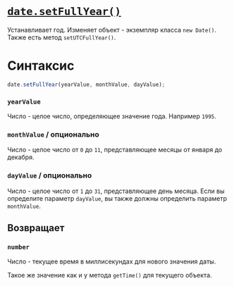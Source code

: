 # [`date.setFullYear()`](../index.md)

Устанавливает год. Изменяет объект - экземпляр класса `new Date()`. Также есть метод `setUTCFullYear()`.

# Cинтаксис

```js
date.setFullYear(yearValue, monthValue, dayValue);
```

### `yearValue`

Число - целое число, определяющее значение года. Например `1995`.

### `monthValue` / опционально

Число - целое число от `0` до `11`, представляющее месяцы от января до декабря.

### `dayValue` / опционально

Число - целое число от `1` до `31`, представляющее день месяца.
Если вы определите параметр `dayValue`, вы также должны определить параметр `monthValue`.

## Возвращает

### `number`

Число - текущее время в миллисекундах для нового значения даты.

Такое же значение как и у метода `getTime()` для текущего объекта.
